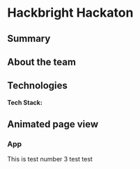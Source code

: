 # Hackbright Hackaton 

## Summary



## About the team


## Technologies

**Tech Stack:**






## Animated page view
### App

This is test number 3
test test